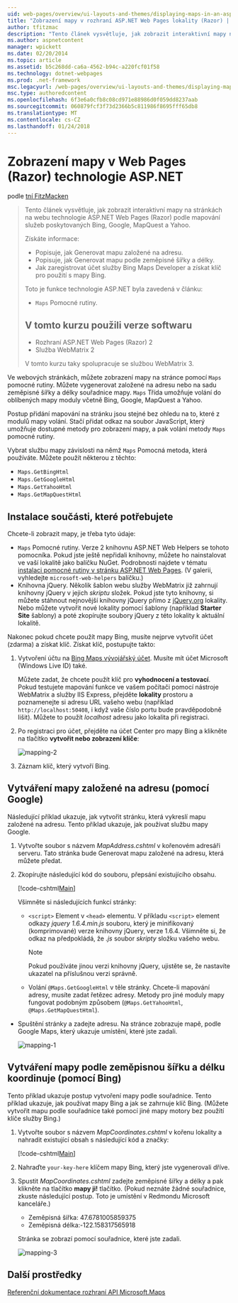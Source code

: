 ```yaml
---
uid: web-pages/overview/ui-layouts-and-themes/displaying-maps-in-an-aspnet-web-pages-site
title: "Zobrazení mapy v rozhraní ASP.NET Web Pages lokality (Razor) | Microsoft Docs"
author: tfitzmac
description: "Tento článek vysvětluje, jak zobrazit interaktivní mapy na stránkách na webu technologie ASP.NET Web Pages (Razor) podle mapování služeb poskytovaných Bing, Google, Ma..."
ms.author: aspnetcontent
manager: wpickett
ms.date: 02/20/2014
ms.topic: article
ms.assetid: b5c268dd-ca6a-4562-b94c-a220fcf01f58
ms.technology: dotnet-webpages
ms.prod: .net-framework
msc.legacyurl: /web-pages/overview/ui-layouts-and-themes/displaying-maps-in-an-aspnet-web-pages-site
msc.type: authoredcontent
ms.openlocfilehash: 6f3e6a0cfb8c08cd971e88986d0f059dd8237aab
ms.sourcegitcommit: 060879fcf3f73d2366b5c811986f8695fff65db8
ms.translationtype: MT
ms.contentlocale: cs-CZ
ms.lasthandoff: 01/24/2018
---
```

<a name="displaying-maps-in-an-aspnet-web-pages-razor-site"></a>Zobrazení mapy v Web Pages (Razor) technologie ASP.NET
====================
podle [tní FitzMacken](https://github.com/tfitzmac)

> Tento článek vysvětluje, jak zobrazit interaktivní mapy na stránkách na webu technologie ASP.NET Web Pages (Razor) podle mapování služeb poskytovaných Bing, Google, MapQuest a Yahoo.
> 
> Získáte informace:
> 
> - Popisuje, jak Generovat mapu založené na adresu.
> - Popisuje, jak Generovat mapu podle zeměpisné šířky a délky.
> - Jak zaregistrovat účet služby Bing Maps Developer a získat klíč pro použití s mapy Bing.
> 
> Toto je funkce technologie ASP.NET byla zavedená v článku:
> 
> - `Maps` Pomocné rutiny.
>   
> 
> ## <a name="software-versions-used-in-the-tutorial"></a>V tomto kurzu použili verze softwaru
> 
> 
> - Rozhraní ASP.NET Web Pages (Razor) 2
> - Služba WebMatrix 2
>   
> 
> V tomto kurzu taky spolupracuje se službou WebMatrix 3.


Ve webových stránkách, můžete zobrazení mapy na stránce pomocí `Maps` pomocné rutiny. Můžete vygenerovat založené na adresu nebo na sadu zeměpisné šířky a délky souřadnice mapy. `Maps` Třída umožňuje volání do oblíbených mapy moduly včetně Bing, Google, MapQuest a Yahoo.

Postup přidání mapování na stránku jsou stejné bez ohledu na to, které z modulů mapy volání. Stačí přidat odkaz na soubor JavaScript, který umožňuje dostupné metody pro zobrazení mapy, a pak volání metody `Maps` pomocné rutiny.

Vybrat službu mapy závislosti na němž `Maps` Pomocná metoda, která používáte. Můžete použít některou z těchto:

- `Maps.GetBingHtml`
- `Maps.GetGoogleHtml`
- `Maps.GetYahooHtml`
- `Maps.GetMapQuestHtml`

## <a name="installing-the-pieces-you-need"></a>Instalace součásti, které potřebujete

Chcete-li zobrazit mapy, je třeba tyto údaje:

- `Maps` Pomocné rutiny. Verze 2 knihovnu ASP.NET Web Helpers se tohoto pomocníka. Pokud jste ještě nepřidali knihovny, můžete ho nainstalovat ve vaší lokalitě jako balíčku NuGet. Podrobnosti najdete v tématu [instalaci pomocné rutiny v stránku ASP.NET Web Pages](https://go.microsoft.com/fwlink/?LinkId=252372). (V galerii, vyhledejte `microsoft-web-helpers` balíčku.)
- Knihovna jQuery. Několik šablon webu služby WebMatrix již zahrnují knihovny jQuery v jejich *skriptu* složek. Pokud jste tyto knihovny, si můžete stáhnout nejnovější knihovny jQuery přímo z [jQuery.org](http://jQuery.org) lokality. Nebo můžete vytvořit nové lokality pomocí šablony (například **Starter Site** šablony) a poté zkopírujte soubory jQuery z této lokality k aktuální lokalitě.

Nakonec pokud chcete použít mapy Bing, musíte nejprve vytvořit účet (zdarma) a získat klíč. Získat klíč, postupujte takto:

1. Vytvoření účtu na [Bing Maps vývojářský účet](https://www.microsoft.com/maps/developers/web.aspx). Musíte mít účet Microsoft (Windows Live ID) také.

    Můžete zadat, že chcete použít klíč pro **vyhodnocení a testovací**. Pokud testujete mapování funkce ve vašem počítači pomocí nástroje WebMatrix a služby IIS Express, přejděte **lokality** prostoru a poznamenejte si adresu URL vašeho webu (například `http://localhost:50408`, i když vaše číslo portu bude pravděpodobně lišit). Můžete to použít *localhost* adresu jako lokalita při registraci.
2. Po registraci pro účet, přejděte na účet Center pro mapy Bing a klikněte na tlačítko **vytvořit nebo zobrazení klíče**:

    ![mapping-2](displaying-maps-in-an-aspnet-web-pages-site/_static/image1.png)
3. Záznam klíč, který vytvoří Bing.

## <a name="creating-a-map-based-on-an-address-using-google"></a>Vytváření mapy založené na adresu (pomocí Google)

Následující příklad ukazuje, jak vytvořit stránku, která vykreslí mapu založené na adresu. Tento příklad ukazuje, jak používat službu mapy Google.

1. Vytvořte soubor s názvem *MapAddress.cshtml* v kořenovém adresáři serveru. Tato stránka bude Generovat mapu založené na adresu, která můžete předat.
2. Zkopírujte následující kód do souboru, přepsání existujícího obsahu.

    [!code-cshtml[Main](displaying-maps-in-an-aspnet-web-pages-site/samples/sample1.cshtml)]

    Všimněte si následujících funkcí stránky:

    - `<script>` Element v `<head>` elementu. V příkladu `<script>` element odkazy *jquery 1.6.4.min.js* souboru, který je minifikovaný (komprimované) verze knihovny jQuery, verze 1.6.4. Všimněte si, že odkaz na předpokládá, že *.js* soubor *skripty* složku vašeho webu. 

        > [!NOTE]
        > Pokud používáte jinou verzi knihovny jQuery, ujistěte se, že nastavíte ukazatel na příslušnou verzi správně.
    - Volání `@Maps.GetGoogleHtml` v těle stránky. Chcete-li mapování adresy, musíte zadat řetězec adresy. Metody pro jiné moduly mapy fungovat podobným způsobem (`@Maps.GetYahooHtml`, `@Maps.GetMapQuestHtml`).
- Spuštění stránky a zadejte adresu. Na stránce zobrazuje mapě, podle Google Maps, který ukazuje umístění, které jste zadali.

    ![mapping-1](displaying-maps-in-an-aspnet-web-pages-site/_static/image2.png)

## <a name="creating-a-map-based-on-latitude-and-longitude-coordinates-using-bing"></a>Vytváření mapy podle zeměpisnou šířku a délku koordinuje (pomocí Bing)

Tento příklad ukazuje postup vytvoření mapy podle souřadnice. Tento příklad ukazuje, jak používat mapy Bing a jak se zahrnuje klíč Bing. (Můžete vytvořit mapu podle souřadnice také pomocí jiné mapy motory bez použití klíče služby Bing.)

1. Vytvořte soubor s názvem *MapCoordinates.cshtml* v kořenu lokality a nahradit existující obsah s následující kód a značky:

    [!code-cshtml[Main](displaying-maps-in-an-aspnet-web-pages-site/samples/sample2.cshtml)]
2. Nahraďte `your-key-here` klíčem mapy Bing, který jste vygenerovali dříve.
3. Spustit *MapCoordinates.cshtml* zadejte zeměpisné šířky a délky a pak klikněte na tlačítko **mapy ji!** tlačítko. (Pokud neznáte žádné souřadnice, zkuste následující postup. Toto je umístění v Redmondu Microsoft kanceláře.)

    - Zeměpisná šířka: 47.6781005859375
    - Zeměpisná délka:-122.158317565918

    Stránka se zobrazí pomocí souřadnice, které jste zadali.

    ![mapping-3](displaying-maps-in-an-aspnet-web-pages-site/_static/image3.png)

<a id="Additional_Resources"></a>
## <a name="additional-resources"></a>Další prostředky


[Referenční dokumentace rozhraní API Microsoft.Maps](https://msdn.microsoft.com/library/gg427611.aspx)
